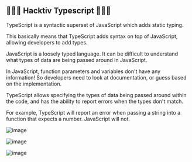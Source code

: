 ## 🍪🧃🥗 Hacktiv Typescript 🥗🧃🍪

TypeScript is a syntactic superset of JavaScript which adds static typing.

This basically means that TypeScript adds syntax on top of JavaScript, allowing developers to add types.

JavaScript is a loosely typed language. It can be difficult to understand what types of data are being passed around in JavaScript.

In JavaScript, function parameters and variables don't have any information! So developers need to look at documentation, or guess based on the implementation.

TypeScript allows specifying the types of data being passed around within the code, and has the ability to report errors when the types don't match.

For example, TypeScript will report an error when passing a string into a function that expects a number. JavaScript will not.

![image](https://github.com/diantyapitaloka/Hacktiv-Typescript/assets/147487436/d3e01009-ce71-4abe-b38f-7a0169a4581b)

![image](https://github.com/diantyapitaloka/Hacktiv-Typescript/assets/147487436/d037947f-3c22-4933-8dd2-ccb74f2220d6)

![image](https://github.com/diantyapitaloka/Hacktiv-Typescript/assets/147487436/3b7a4c29-0989-4bd0-a824-62fa295fac1a)

